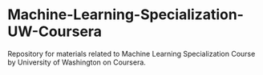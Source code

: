 # Machine-Learning-Specialization-UW-Coursera
Repository for materials related to Machine Learning Specialization Course by University of Washington on Coursera.
